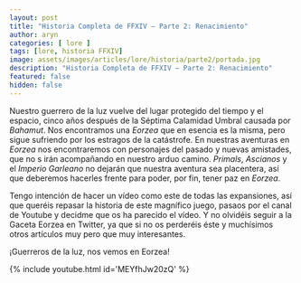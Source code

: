 ```yaml
---
layout: post
title: "Historia Completa de FFXIV – Parte 2: Renacimiento"
author: aryn
categories: [ lore ]
tags: [lore, historia FFXIV]
image: assets/images/articles/lore/historia/parte2/portada.jpg
description: "Historia Completa de FFXIV – Parte 2: Renacimiento"
featured: false
hidden: false
---
```

Nuestro guerrero de la luz vuelve del lugar protegido del tiempo y el espacio, cinco años después de la Séptima Calamidad Umbral causada por *Bahamut*.
Nos encontramos una *Eorzea* que en esencia es la misma, pero sigue sufriendo por los estragos de la catástrofe.
En nuestras aventuras en *Eorzea* nos encontraremos con personajes del pasado y nuevas amistades, que no s irán acompañando en nuestro arduo camino.
*Primals*, *Ascianos* y el *Imperio Garleano* no dejarán que nuestra aventura sea placentera, así que deberemos hacerles frente para poder, por fin, tener paz en *Eorzea*. 

Tengo intención de hacer un vídeo como este de todas las expansiones, así que queréis repasar la historia de este magnífico juego, pasaos por el canal de Youtube y decidme que os ha parecido el vídeo. 
Y no olvidéis seguir a la Gaceta Eorzea en Twitter, ya que si no os perderéis éste y muchísimos otros artículos muy pero que muy interesantes.

¡Guerreros de la luz, nos vemos en Eorzea!


{% include youtube.html id='MEYfhJw20zQ' %}